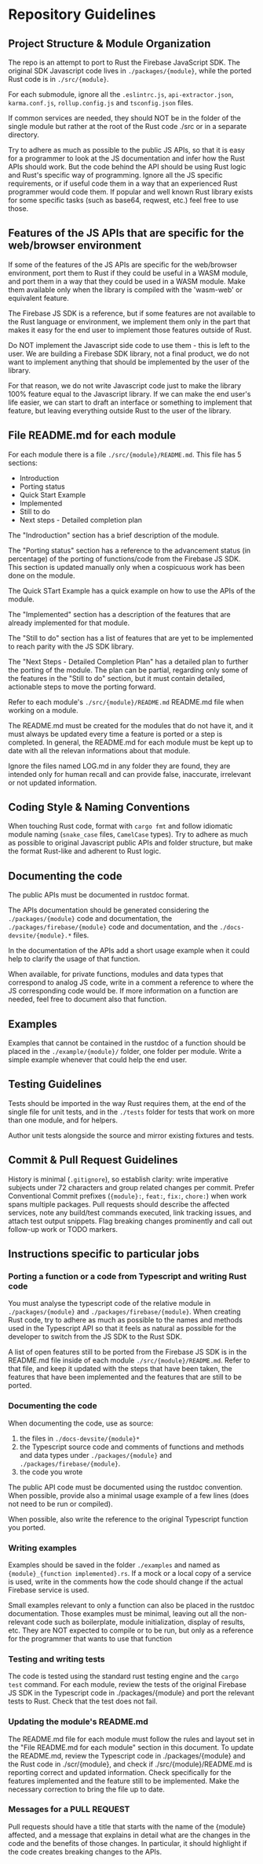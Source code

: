 # Repository Guidelines

## Project Structure & Module Organization

The repo is an attempt to port to Rust the Firebase JavaScript SDK. The original SDK Javascript code lives in `./packages/{module}`, while the ported Rust code is in  `./src/{module}`.

For each submodule, ignore all the `.eslintrc.js`, `api-extractor.json`, `karma.conf.js`, `rollup.config.js` and `tsconfig.json` files. 

If common services are needed, they should NOT be in the folder of the single module but rather at the root of the Rust code ./src or in a separate directory.

Try to adhere as much as possible to the public JS APIs, so that it is easy for a programmer to look at the JS documentation and infer how the Rust APIs should work. But the code behind the API should be using Rust logic and Rust's specific way of programming. Ignore all the JS specific requirements, or if useful code them in a way that an experienced Rust programmer would code them. If popular and well known Rust library exists for some specific tasks (such as base64, reqwest, etc.) feel free to use those.

## Features of the JS APIs that are specific for the web/browser environment

If some of the features of the JS APIs are specific for the web/browser environment, port them to Rust if they could be useful in a WASM module, and port them in a way that they could be used in a WASM module. Make them available only when the library is compiled with the  'wasm-web' or equivalent feature. 

The Firebase JS SDK is a reference, but if some features are not available to the Rust language or environment, we implement them only in the part that makes it easy for the end user to implement those features outside of Rust. 

Do NOT implement the Javascript side code to use them - this is left to the user. We are building a Firebase SDK library, not a final product, we do not want to implement anything that should be implemented by the user of the library. 


For that reason, we do not write Javascript code just to make the library 100% feature equal to the Javascript library. If we can make the end user's life easier, we can start to draft an interface or something to implement that feature, but leaving everything outside Rust to the user of the library. 

## File README.md for each module

For each module there is a file `./src/{module}/README.md`. This file has 5 sections: 
 - Introduction 
 - Porting status
 - Quick Start Example
 - Implemented
 - Still to do
 - Next steps - Detailed completion plan

The "Indroduction" section has a brief description of the module.

The "Porting status" section has a reference to the advancement status (in percentage) of the porting of functions/code from the Firebase JS SDK. This section is updated manually only when a cospicuous work has been done on the module. 

The Quick STart Example has a quick example on how to use the APIs of the module.

The "Implemented" section has a description of the features that are already implemented for that module.

The "Still to do" section has a list of features that are yet to be implemented to reach parity with the JS SDK library.

The "Next Steps - Detailed Completion Plan" has a detailed plan to further the porting of the module. The plan can be partial, regarding only some of the features in the "Still to do" section, but it must contain detailed, actionable steps to move the porting forward.

Refer to each module's  `./src/{module}/README.md` README.md file when working on a module. 

The README.md must be created for the modules that do not have it, and it must always be updated every time a feature is ported or a step is completed. In general, the README.md for each module must be kept up to date with all the relevan informations about that module.

Ignore the files named LOG.md in any folder they are found, they are intended only for human recall and can provide false, inaccurate, irrelevant or not updated information.

## Coding Style & Naming Conventions

When touching Rust code, format with `cargo fmt` and follow idiomatic module naming (`snake_case` files, `CamelCase` types). Try to adhere as much as possible to original Javascript public APIs and folder structure, but make the format Rust-like and adherent to Rust logic.

## Documenting the code

The public APIs must be documented in rustdoc format. 

The APIs documentation should be generated considering the `./packages/{module}` code and documentation, the `./packages/firebase/{module}` code and documentation, and the `./docs-devsite/{module}.*` files.

In the documentation of the APIs add a short usage example when it could help to clarify the usage of that function.

When available, for private functions, modules and data types that correspond to analog JS code, write in a comment a reference to where the JS corresponding code would be. If more information on a function are needed, feel free to document also that function.

## Examples

Examples that cannot be contained in the rustdoc of a function should be placed in the `./example/{module}/` folder, one folder per module. Write a simple example whenever that could help the end user. 

## Testing Guidelines

Tests should be imported in the way Rust requires them, at the end of the single file for unit tests, and in the `./tests` folder for tests that work on more than one module, and for helpers.

Author unit tests alongside the source and mirror existing fixtures and tests. 

## Commit & Pull Request Guidelines

History is minimal (`.gitignore`), so establish clarity: write imperative subjects under 72 characters and group related changes per commit. Prefer Conventional Commit prefixes (`{module}:`, `feat:`, `fix:`, `chore:`) when work spans multiple packages. Pull requests should describe the affected services, note any build/test commands executed, link tracking issues, and attach test output snippets. Flag breaking changes prominently and call out follow-up work or TODO markers.

## Instructions specific to particular jobs

### Porting a function or a code from Typescript and writing Rust code 

You must analyse the typescript code of the relative module in `./packages/{module}` and `./packages/firebase/{module}`. When creating Rust code, try to adhere as much as possible to the names and methods used in the Typescript API so that it feels as natural as possible for the developer to switch from the JS SDK to the Rust SDK.

A list of open features still to be ported from the Firebase JS SDK is in the README.md file inside of each module `./src/{module}/README.md`. Refer to that file, and keep it updated with the steps that have been taken, the features that have been implemented and the features that are still to be ported.

### Documenting the code

When documenting the code, use as source:

1. the files in `./docs-devsite/{module}*`
2. the Typescript source code and comments of functions and methods and data types under `./packages/{module}` and `./packages/firebase/{module}`.
3. the code you wrote

The public API code must be documented using the rustdoc convention. When possible, provide also a minimal usage example of a few lines (does not need to be run or compiled).

When possible, also write the reference to the original Typescript function you ported.

### Writing examples

Examples should be saved in the folder `./examples` and named as `{module}_{function implemented}.rs`. If a mock or a local copy of a service is used, write in the comments how the code should change if the actual Firebase service is used.

Small examples relevant to only a function can also be placed in the rustdoc documentation. Those examples must be minimal, leaving out all the non-relevant code such as boilerplate, module initialization, display of results, etc. They are NOT expected to compile or to be run, but only as a reference for the programmer that wants to use that function 

### Testing and writing tests

The code is tested using the standard rust testing engine and the `cargo test` command. For each module, review the tests of the original Firebase JS SDK in the Typescript code in ./packages/{module} and port the relevant tests to Rust. Check that the test does not fail.


### Updating the module's README.md

The README.md file for each module must follow the rules and layout set in the "File README.md for each module" section in this document. To update the README.md, review the Typescript code in ./packages/{module} and the Rust code in ./scr/{module}, and check if ./src/{module}/README.md is reporting correct and updated information. Check specifically for the features implemented and the feature still to be implemented. Make the necessary correction to bring the file up to date.

### Messages for a PULL REQUEST

Pull requests should have a title that starts with the name of the {module} affected, and a message that explains in detail what are the changes in the code and the benefits of those changes. In particular, it should highlight if the code creates breaking changes to the APIs.
